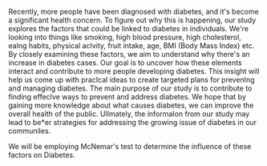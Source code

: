 Recently, more people have been diagnosed with diabetes, and it's become a significant health concern. To figure out why this is happening, our study explores the factors that could be linked to diabetes in individuals. We're looking into things like smoking, high blood pressure, high cholesterol, eaIng habits, physical acIvity, fruit intake, age, BMI (Body Mass Index) etc.
By closely examining these factors, we aim to understand why there's an increase in diabetes cases. Our goal is to uncover how these elements interact and contribute to more people developing diabetes. This insight will help us come up with pracIcal ideas to create targeted plans for prevenIng and managing diabetes.
The main purpose of our study is to contribute to finding effecIve ways to prevent and address diabetes. We hope that by gaining more knowledge about what causes diabetes, we can improve the overall health of the public. UlImately, the informaIon from our study may lead to be*er strategies for addressing the growing issue of diabetes in our communiIes.

We will be employing McNemar's test to determine the influence of these factors on Diabetes.
